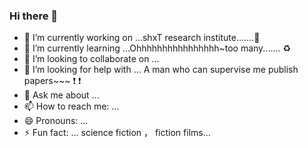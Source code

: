 ### Hi there 👋

<!--
**sundongwei/sundongwei** is a ✨ _special_ ✨ repository because its `README.md` (this file) appears on your GitHub profile.

Here are some ideas to get you started:


-->
- 🔭 I’m currently working on ...shxT research institute.......:poop:
- 🌱 I’m currently learning ...Ohhhhhhhhhhhhhhhh~too many....... :recycle:
- 👯 I’m looking to collaborate on ... 
- 🤔 I’m looking for help with ... A man who can supervise me publish papers~~~ :exclamation: :exclamation:
- 💬 Ask me about ...
- 📫 How to reach me: ... 
- 😄 Pronouns: ...
- ⚡ Fun fact: ... science fiction ， fiction films... 

